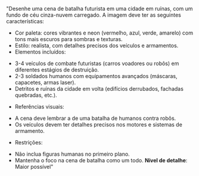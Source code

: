"Desenhe uma cena de batalha futurista em uma cidade em ruínas, com um fundo de céu cinza-nuvem carregado. A imagem deve ter as seguintes características:

* Cor paleta: cores vibrantes e neon (vermelho, azul, verde, amarelo) com tons mais escuros para sombras e texturas.
* Estilo: realista, com detalhes precisos dos veículos e armamentos.
* Elementos incluídos:
 + 3-4 veículos de combate futuristas (carros voadores ou robôs) em diferentes estágios de destruição.
 + 2-3 soldados humanos com equipamentos avançados (máscaras, capacetes, armas laser).
 + Detritos e ruínas da cidade em volta (edifícios derrubados, fachadas quebradas, etc.).
* Referências visuais:
 + A cena deve lembrar a de uma batalha de humanos contra robôs.
 + Os veículos devem ter detalhes precisos nos motores e sistemas de armamento.
* Restrições:
 + Não inclua figuras humanas no primeiro plano.
 + Mantenha o foco na cena de batalha como um todo.
**Nível de detalhe**: Maior possível"